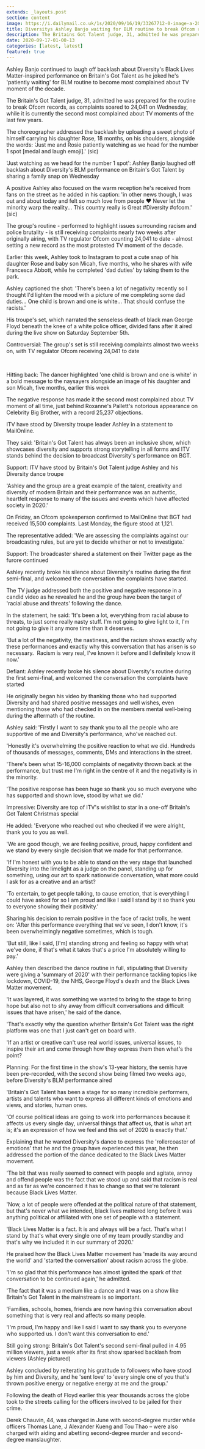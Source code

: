 ```yaml
---
extends: _layouts.post
section: content
image: https://i.dailymail.co.uk/1s/2020/09/16/19/33267712-0-image-a-20_1600281759188.jpg 
title: Diversitys Ashley Banjo waiting for BLM routine to break Ofcom record 
description: The Britains Got Talent judge, 31, admitted he was prepared for the routine to break Ofcom records, as complaints soared to 24,041 on Wednesday. 
date: 2020-09-17-01-00-13 
categories: [latest, latest] 
featured: true 
--- 
```

Ashley Banjo continued to laugh off backlash about Diversity's Black Lives Matter-inspired performance on Britain's Got Talent as he joked he's 'patiently waiting' for BLM routine to become most complained about TV moment of the decade.

The Britain's Got Talent judge, 31, admitted he was prepared for the routine to break Ofcom records, as complaints soared to 24,041 on Wednesday, while it is currently the second most complained about TV moments of the last few years. 

The choreographer addressed the backlash by uploading a sweet photo of himself carrying his daughter Rose, 18 months, on his shoulders, alongside the words: 'Just me and Rosie patiently watching as we head for the number 1 spot [medal and laugh emoji].' (sic) 



'Just watching as we head for the number 1 spot': Ashley Banjo laughed off backlash about Diversity's BLM performance on Britain's Got Talent by sharing a family snap on Wednesday

A positive Ashley also focused on the warm reception he's received from fans on the street as he added in his caption: 'in other news though, I was out and about today and felt so much love from people ❤️ Never let the minority warp the reality... This country really is Great #Diversity #ofcom.' (sic)

The group's routine - performed to highlight issues surrounding racism and police brutality - is still receiving complaints nearly two weeks after originally airing, with TV regulator Ofcom counting 24,041 to date - almost setting a new record as the most protested TV moment of the decade.

Earlier this week, Ashley took to Instagram to post a cute snap of his daughter Rose and baby son Micah, five months, who he shares with wife Francesca Abbott, while he completed 'dad duties' by taking them to the park. 

Ashley captioned the shot: 'There's been a lot of negativity recently so I thought I'd lighten the mood with a picture of me completing some dad duties... One child is brown and one is white... That should confuse the racists.' 

His troupe's set, which narrated the senseless death of black man George Floyd beneath the knee of a white police officer, divided fans after it aired during the live show on Saturday September 5th.  

Controversial: The group's set is still receiving complaints almost two weeks on, with TV regulator Ofcom receiving 24,041 to date

 

Hitting back: The dancer highlighted 'one child is brown and one is white' in a bold message to the naysayers alongside an image of his daughter and son Micah, five months, earlier this week

The negative response has made it the second most complained about TV moment of all time, just behind Roxanne's Pallett's notorious appearance on Celebrity Big Brother, with a record 25,237 objections. 

ITV have stood by Diversity troupe leader Ashley in a statement to MailOnline. 

They said: 'Britain's Got Talent has always been an inclusive show, which showcases diversity and supports strong storytelling in all forms and ITV stands behind the decision to broadcast Diversity's performance on BGT.

Support: ITV have stood by Britain's Got Talent judge Ashley and his Diversity dance troupe 

'Ashley and the group are a great example of the talent, creativity and diversity of modern Britain and their performance was an authentic, heartfelt response to many of the issues and events which have affected society in 2020.' 

On Friday, an Ofcom spokesperson confirmed to MailOnline that BGT had received 15,500 complaints. Last Monday, the figure stood at 1,121.

The representative added: 'We are assessing the complaints against our broadcasting rules, but are yet to decide whether or not to investigate.'  

Support: The broadcaster shared a statement on their Twitter page as the furore continued

Ashley recently broke his silence about Diversity's routine during the first semi-final, and welcomed the conversation the complaints have started.

The TV judge addressed both the positive and negative response in a candid video as he revealed he and the group have been the target of 'racial abuse and threats' following the dance.  

In the statement, he said: 'It's been a lot, everything from racial abuse to threats, to just some really nasty stuff. I'm not going to give light to it, I'm not going to give it any more time than it deserves. 

'But a lot of the negativity, the nastiness, and the racism shows exactly why these performances and exactly why this conversation that has arisen is so necessary.  Racism is very real, I've known it before and I definitely know it now.'

Defiant: Ashley recently broke his silence about Diversity's routine during the first semi-final, and welcomed the conversation the complaints have started

He originally began his video by thanking those who had supported Diversity and had shared positive messages and well wishes, even mentioning those who had checked in on the members mental well-being during the aftermath of the routine.

Ashley said: 'Firstly I want to say thank you to all the people who are supportive of me and Diversity's performance, who've reached out. 

'Honestly it's overwhelming the positive reaction to what we did. Hundreds of thousands of messages, comments, DMs and interactions in the street.

'There's been what 15-16,000 complaints of negativity thrown back at the performance, but trust me I'm right in the centre of it and the negativity is in the minority.

'The positive response has been huge so thank you so much everyone who has supported and shown love, stood by what we did.'

Impressive: Diversity are top of ITV's wishlist to star in a one-off Britain's Got Talent Christmas special

He added: 'Everyone who reached out who checked if we were alright, thank you to you as well. 

'We are good though, we are feeling positive, proud, happy confident and we stand by every single decision that we made for that performance.

'If I'm honest with you to be able to stand on the very stage that launched Diversity into the limelight as a judge on the panel, standing up for something, using our art to spark nationwide conversation, what more could I ask for as a creative and an artist?

'To entertain, to get people talking, to cause emotion, that is everything I could have asked for so I am proud and like I said I stand by it so thank you to everyone showing their positivity.' 

Sharing his decision to remain positive in the face of racist trolls, he went on: 'After this performance everything that we've seen, I don't know, it's been overwhelmingly negative sometimes, which is tough.

'But still, like I said, [I'm] standing strong and feeling so happy with what we've done, if that's what it takes that's a price I'm absolutely willing to pay.'

Ashley then described the dance routine in full, stipulating that Diversity were giving a 'summary of 2020' with their performance tackling topics like lockdown, COVID-19, the NHS, George Floyd's death and the Black Lives Matter movement.

'It was layered, it was something we wanted to bring to the stage to bring hope but also not to shy away from difficult conversations and difficult issues that have arisen,' he said of the dance.  

'That's exactly why the question whether Britain's Got Talent was the right platform was one that I just can't get on board with. 

'If an artist or creative can't use real world issues, universal issues, to inspire their art and come through how they express them then what's the point? 

Planning: For the first time in the show's 13-year history, the semis have been pre-recorded, with the second show being filmed two weeks ago, before Diversity's BLM performance aired

'Britain's Got Talent has been a stage for so many incredible performers, artists and talents who want to express all different kinds of emotions and views, and stories, human ones.

'Of course political ideas are going to work into performances because it affects us every single day, universal things that affect us, that is what art is; it's an expression of how we feel and this set of 2020 is exactly that.'

Explaining that he wanted Diversity's dance to express the 'rollercoaster of emotions' that he and the group have experienced this year, he then addressed the portion of the dance dedicated to the Black Lives Matter movement.

'The bit that was really seemed to connect with people and agitate, annoy and offend people was the fact that we stood up and said that racism is real and as far as we're concerned it has to change so that we're tolerant because Black Lives Matter.

'Now, a lot of people were offended at the political nature of that statement, but that's never what we intended, black lives mattered long before it was anything political or affiliated with one set of people with a statement.

'Black Lives Matter is a fact. It is and always will be a fact. That's what I stand by that's what every single one of my team proudly standby and that's why we included it in our summary of 2020.' 

He praised how the Black Lives Matter movement has 'made its way around the world' and 'started the conversation' about racism across the globe.

'I'm so glad that this performance has almost ignited the spark of that conversation to be continued again,' he admitted. 

'The fact that it was a medium like a dance and it was on a show like Britain's Got Talent in the mainstream is so important. 

'Families, schools, homes, friends are now having this conversation about something that is very real and affects so many people.

'I'm proud, I'm happy and like I said I want to say thank you to everyone who supported us. I don't want this conversation to end.'

Still going strong: Britain's Got Talent's second semi-final pulled in 4.95 million viewers, just a week after its first show sparked backlash from viewers (Ashley pictured)

Ashley concluded by reiterating his gratitude to followers who have stood by him and Diversity, and he 'sent love' to 'every single one of you that's thrown positive energy or negative energy at me and the group.'    

Following the death of Floyd earlier this year thousands across the globe took to the streets calling for the officers involved to be jailed for their crime.  

Derek Chauvin, 44, was charged in June with second-degree murder while officers Thomas Lane, J Alexander Kueng and Tou Thao – were also charged with aiding and abetting second-degree murder and second-degree manslaughter.

